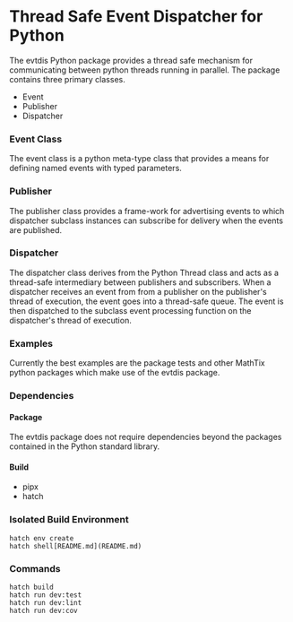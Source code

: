 # Thread Safe Event Dispatcher for Python
The evtdis Python package provides a thread safe mechanism for communicating
between python threads running in parallel. The package contains three primary
classes.
* Event
* Publisher
* Dispatcher

### Event Class
The event class is a python meta-type class that provides a means for
defining named events with typed parameters.

### Publisher
The publisher class provides a frame-work for advertising events to which
dispatcher subclass instances can subscribe for delivery when the events
are published.

### Dispatcher
The dispatcher class derives from the Python Thread class and acts as a
thread-safe intermediary between publishers and subscribers.
When a dispatcher receives an event from from a publisher on the publisher's
thread of execution, the event goes into a thread-safe queue. The event is
then dispatched to the subclass event processing function on the dispatcher's
thread of execution.

### Examples
Currently the best examples are the package tests and other MathTix python
packages which make use of the evtdis package.

### Dependencies
#### Package
The evtdis package does not require dependencies beyond the packages contained
in the Python standard library.

#### Build
 * pipx
 * hatch

### Isolated Build Environment
```
hatch env create
hatch shell[README.md](README.md)
```

### Commands
```
hatch build
hatch run dev:test
hatch run dev:lint
hatch run dev:cov
```